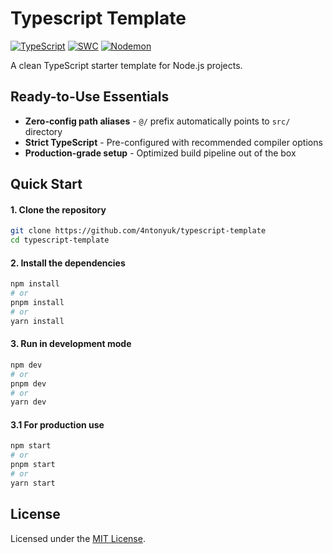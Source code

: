 # Typescript Template
[![TypeScript][typescript-badge]][typescript-url]
[![SWC][swc-badge]][swc-url]
[![Nodemon][nodemon-badge]][nodemon-url]

A clean TypeScript starter template for Node.js projects.

## Ready-to-Use Essentials
- **Zero-config path aliases** - `@/` prefix automatically points to `src/` directory
- **Strict TypeScript** - Pre-configured with recommended compiler options
- **Production-grade setup** - Optimized build pipeline out of the box

## Quick Start
#### 1. Clone the repository
  ```bash
  git clone https://github.com/4ntonyuk/typescript-template
  cd typescript-template
  ```
#### 2. Install the dependencies
  ```bash
  npm install
  # or
  pnpm install
  # or
  yarn install
  ```
#### 3. Run in development mode
  ```bash
  npm dev
  # or
  pnpm dev
  # or
  yarn dev
  ```
#### 3.1 For production use
  ```bash
  npm start
  # or
  pnpm start
  # or
  yarn start
  ```
## License
Licensed under the [MIT License](LICENSE).

[typescript-badge]: https://img.shields.io/badge/TypeScript-%23007ACC.svg?style=for-the-badge&logo=typescript&logoColor=FFF
[typescript-url]: https://www.typescriptlang.org/
[nodemon-badge]: https://img.shields.io/badge/Nodemon-000.svg?style=for-the-badge&logo=nodemon&logoColor=4D4B3E&labelColor=72C849&color=FFF
[nodemon-url]: https://nodemon.io/
[swc-badge]: https://img.shields.io/badge/SWC-%23F7C05C.svg?style=for-the-badge&logo=swc&logoColor=000
[swc-url]: https://swc.rs/
